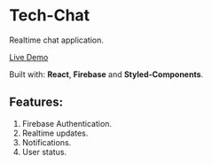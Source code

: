 # Tech-Chat
Realtime chat application.

[Live Demo](https://techchatting.netlify.app/)

Built with: **React**, **Firebase** and **Styled-Components**.

## Features:

1. Firebase Authentication.
2. Realtime updates.
3. Notifications.
4. User status.
